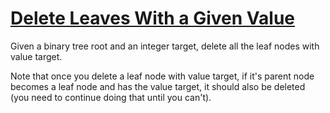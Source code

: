 # [Delete Leaves With a Given Value](https://leetcode.com/problems/delete-leaves-with-a-given-value/)

Given a binary tree root and an integer target, delete all the leaf nodes with value target.  

Note that once you delete a leaf node with value target, if it's parent node becomes a leaf node and has the value target, it should also be deleted (you need to continue doing that until you can't).  